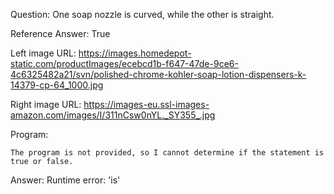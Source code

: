Question: One soap nozzle is curved, while the other is straight.

Reference Answer: True

Left image URL: https://images.homedepot-static.com/productImages/ecebcd1b-f647-47de-9ce6-4c6325482a21/svn/polished-chrome-kohler-soap-lotion-dispensers-k-14379-cp-64_1000.jpg

Right image URL: https://images-eu.ssl-images-amazon.com/images/I/311nCsw0nYL._SY355_.jpg

Program:

```
The program is not provided, so I cannot determine if the statement is true or false.
```
Answer: Runtime error: 'is'

